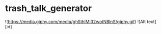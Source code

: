 # trash_talk_generator
!(https://media.giphy.com/media/ghSthIMl32wotNBlnS/giphy.gif)
![Alt text][id]
